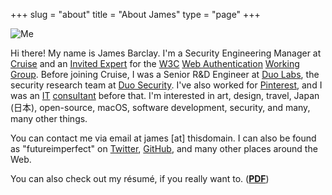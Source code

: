 +++
slug = "about"
title = "About James"
type = "page"
+++

![Me][me]

Hi there! My name is James Barclay. I'm a Security Engineering Manager at [Cruise](https://getcruise.com/) and an [Invited Expert](https://www.w3.org/groups/wg/webauthn/participants) for the [W3C](https://www.w3.org/) [Web Authentication](https://www.w3.org/TR/webauthn/) [Working Group](https://www.w3.org/blog/webauthn/). Before joining Cruise, I was a Senior R&D Engineer at [Duo Labs](https://duo.com/labs), the security research team at [Duo Security](https://duo.com/). I've also worked for [Pinterest](https://www.pinterest.com/), and I was an [IT](https://www.lindegroup.com/) [consultant](https://kmbs.konicaminolta.us/kmbs/about/news-releases/news/konica-minolta-acquires-apple-partner-macprofessionals) before that. I'm interested in art, design, travel, Japan (日本), open-source, macOS, software development, security, and many, many other things.

You can contact me via email at james [at] thisdomain. I can also be found as "futureimperfect" on [Twitter](https://twitter.com/futureimperfect), [GitHub](https://github.com/futureimperfect), and many other places around the Web.

You can also check out my résumé, if you really want to. ([**PDF**](/downloads/resume.pdf))

[me]: /images/me.jpg
